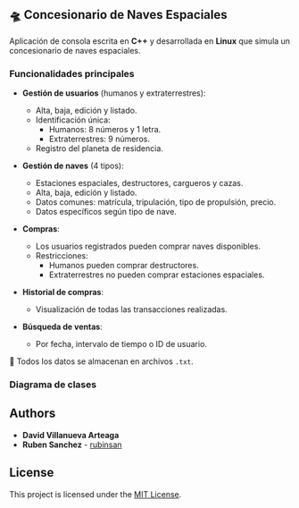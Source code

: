 ## 🛸 Concesionario de Naves Espaciales

Aplicación de consola escrita en **C++** y desarrollada en **Linux** que simula un concesionario de naves espaciales.

### Funcionalidades principales

- **Gestión de usuarios** (humanos y extraterrestres):
  - Alta, baja, edición y listado.
  - Identificación única:  
    - Humanos: 8 números y 1 letra.  
    - Extraterrestres: 9 números.
  - Registro del planeta de residencia.

- **Gestión de naves** (4 tipos):
  - Estaciones espaciales, destructores, cargueros y cazas.
  - Alta, baja, edición y listado.
  - Datos comunes: matrícula, tripulación, tipo de propulsión, precio.
  - Datos específicos según tipo de nave.

- **Compras**:
  - Los usuarios registrados pueden comprar naves disponibles.
  - Restricciones:  
    - Humanos pueden comprar destructores.  
    - Extraterrestres no pueden comprar estaciones espaciales.

- **Historial de compras**:
  - Visualización de todas las transacciones realizadas.

- **Búsqueda de ventas**:
  - Por fecha, intervalo de tiempo o ID de usuario.

📁 Todos los datos se almacenan en archivos `.txt`.

### Diagrama de clases



## Authors

* **David Villanueva Arteaga**
* **Ruben Sanchez** - [rubinsan](https://github.com/rubinsan)

## License

This project is licensed under the [MIT License](LICENSE).
